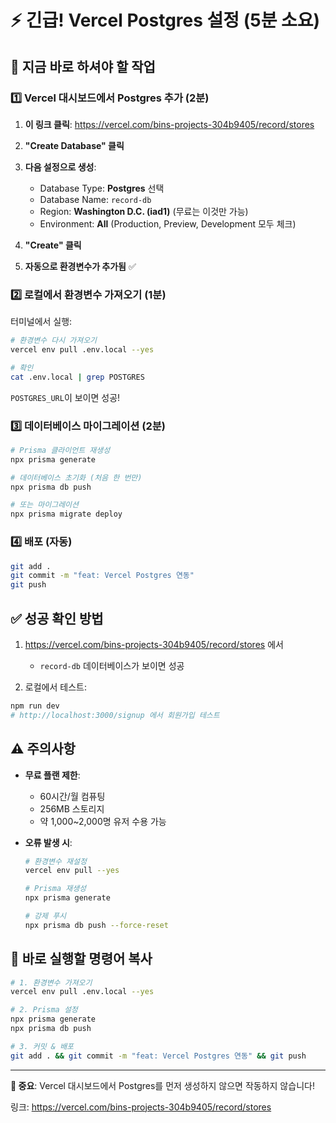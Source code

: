 # ⚡ 긴급! Vercel Postgres 설정 (5분 소요)

## 🔴 **지금 바로 하셔야 할 작업**

### 1️⃣ **Vercel 대시보드에서 Postgres 추가 (2분)**

1. **이 링크 클릭**: https://vercel.com/bins-projects-304b9405/record/stores
   
2. **"Create Database" 클릭**
   
3. **다음 설정으로 생성**:
   - Database Type: **Postgres** 선택
   - Database Name: `record-db`
   - Region: **Washington D.C. (iad1)** (무료는 이것만 가능)
   - Environment: **All** (Production, Preview, Development 모두 체크)
   
4. **"Create" 클릭**

5. **자동으로 환경변수가 추가됨** ✅

### 2️⃣ **로컬에서 환경변수 가져오기 (1분)**

터미널에서 실행:
```bash
# 환경변수 다시 가져오기
vercel env pull .env.local --yes

# 확인
cat .env.local | grep POSTGRES
```

`POSTGRES_URL`이 보이면 성공!

### 3️⃣ **데이터베이스 마이그레이션 (2분)**

```bash
# Prisma 클라이언트 재생성
npx prisma generate

# 데이터베이스 초기화 (처음 한 번만)
npx prisma db push

# 또는 마이그레이션
npx prisma migrate deploy
```

### 4️⃣ **배포 (자동)**

```bash
git add .
git commit -m "feat: Vercel Postgres 연동"
git push
```

## ✅ **성공 확인 방법**

1. https://vercel.com/bins-projects-304b9405/record/stores 에서 
   - `record-db` 데이터베이스가 보이면 성공

2. 로컬에서 테스트:
```bash
npm run dev
# http://localhost:3000/signup 에서 회원가입 테스트
```

## ⚠️ **주의사항**

- **무료 플랜 제한**:
  - 60시간/월 컴퓨팅
  - 256MB 스토리지
  - 약 1,000~2,000명 유저 수용 가능

- **오류 발생 시**:
  ```bash
  # 환경변수 재설정
  vercel env pull --yes
  
  # Prisma 재생성
  npx prisma generate
  
  # 강제 푸시
  npx prisma db push --force-reset
  ```

## 📱 **바로 실행할 명령어 복사**

```bash
# 1. 환경변수 가져오기
vercel env pull .env.local --yes

# 2. Prisma 설정
npx prisma generate
npx prisma db push

# 3. 커밋 & 배포
git add . && git commit -m "feat: Vercel Postgres 연동" && git push
```

---

**🚨 중요**: Vercel 대시보드에서 Postgres를 먼저 생성하지 않으면 작동하지 않습니다!

링크: https://vercel.com/bins-projects-304b9405/record/stores